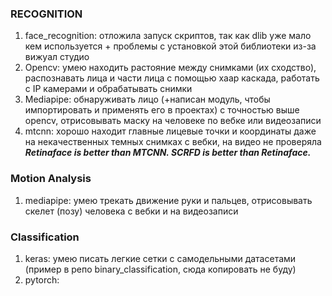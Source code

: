 ### RECOGNITION
1. face_recognition: отложила запуск скриптов, так как dlib уже мало кем используется + проблемы с установкой этой библиотеки из-за вижуал студио
2. Opencv: умею находить растояние между снимками (их сходство), распознавать лица и части лица с помощью хаар каскада, работать с IP камерами и обрабатывать снимки 
3. Mediapipe: обнаруживать лицо (+написан модуль, чтобы импортировать и применять его в проектах) с точностью выше opencv, отрисовывать маску на человеке по вебке или видеозаписи
4. mtcnn: хорошо находит главные лицевые точки и координаты даже на некачественных темных снимках с вебки, на видео не проверяла
***Retinaface is better than MTCNN. SCRFD is better than Retinaface.***


### Motion Analysis
1. mediapipe: умею трекать движение руки и пальцев, отрисовывать скелет (позу) человека с вебки и на видеозаписи

### Classification 
1. keras: умею писать легкие сетки с самодельными датасетами (пример в репо binary_classification, сюда копировать не буду)
2. pytorch: 
